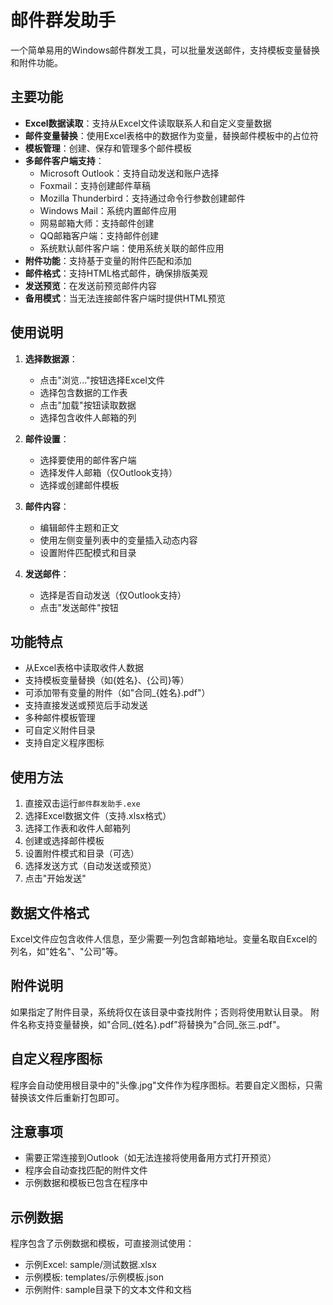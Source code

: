 # 邮件群发助手

一个简单易用的Windows邮件群发工具，可以批量发送邮件，支持模板变量替换和附件功能。

## 主要功能

- **Excel数据读取**：支持从Excel文件读取联系人和自定义变量数据
- **邮件变量替换**：使用Excel表格中的数据作为变量，替换邮件模板中的占位符
- **模板管理**：创建、保存和管理多个邮件模板
- **多邮件客户端支持**：
  - Microsoft Outlook：支持自动发送和账户选择
  - Foxmail：支持创建邮件草稿
  - Mozilla Thunderbird：支持通过命令行参数创建邮件
  - Windows Mail：系统内置邮件应用
  - 网易邮箱大师：支持邮件创建
  - QQ邮箱客户端：支持邮件创建
  - 系统默认邮件客户端：使用系统关联的邮件应用
- **附件功能**：支持基于变量的附件匹配和添加
- **邮件格式**：支持HTML格式邮件，确保排版美观
- **发送预览**：在发送前预览邮件内容
- **备用模式**：当无法连接邮件客户端时提供HTML预览

## 使用说明

1. **选择数据源**：
   - 点击"浏览..."按钮选择Excel文件
   - 选择包含数据的工作表
   - 点击"加载"按钮读取数据
   - 选择包含收件人邮箱的列

2. **邮件设置**：
   - 选择要使用的邮件客户端
   - 选择发件人邮箱（仅Outlook支持）
   - 选择或创建邮件模板

3. **邮件内容**：
   - 编辑邮件主题和正文
   - 使用左侧变量列表中的变量插入动态内容
   - 设置附件匹配模式和目录

4. **发送邮件**：
   - 选择是否自动发送（仅Outlook支持）
   - 点击"发送邮件"按钮

## 功能特点

- 从Excel表格中读取收件人数据
- 支持模板变量替换（如{姓名}、{公司}等）
- 可添加带有变量的附件（如"合同_{姓名}.pdf"）
- 支持直接发送或预览后手动发送
- 多种邮件模板管理
- 可自定义附件目录
- 支持自定义程序图标

## 使用方法

1. 直接双击运行`邮件群发助手.exe`
2. 选择Excel数据文件（支持.xlsx格式）
3. 选择工作表和收件人邮箱列
4. 创建或选择邮件模板
5. 设置附件模式和目录（可选）
6. 选择发送方式（自动发送或预览）
7. 点击"开始发送"

## 数据文件格式

Excel文件应包含收件人信息，至少需要一列包含邮箱地址。变量名取自Excel的列名，如"姓名"、"公司"等。

## 附件说明

如果指定了附件目录，系统将仅在该目录中查找附件；否则将使用默认目录。
附件名称支持变量替换，如"合同_{姓名}.pdf"将替换为"合同_张三.pdf"。

## 自定义程序图标

程序会自动使用根目录中的"头像.jpg"文件作为程序图标。若要自定义图标，只需替换该文件后重新打包即可。

## 注意事项

- 需要正常连接到Outlook（如无法连接将使用备用方式打开预览）
- 程序会自动查找匹配的附件文件
- 示例数据和模板已包含在程序中

## 示例数据

程序包含了示例数据和模板，可直接测试使用：
- 示例Excel: sample/测试数据.xlsx
- 示例模板: templates/示例模板.json
- 示例附件: sample目录下的文本文件和文档
